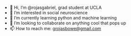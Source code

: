 - 👋 Hi, I’m @rojasgabriel, grad student at UCLA
- 👀 I’m interested in social neuroscience
- 🌱 I’m currently learning python and machine learning
- 💞️ I’m looking to collaborate on anything cool that pops up
- 📫 How to reach me: grojasbowe@gmail.com

<!---
rojasgabriel/rojasgabriel is a ✨ special ✨ repository because its `README.md` (this file) appears on your GitHub profile.
You can click the Preview link to take a look at your changes.
--->
